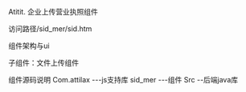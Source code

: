 Atitit.  企业上传营业执照组件

访问路径/sid_mer/sid.htm

组件架构与ui



子组件：文件上传组件

组件源码说明
Com.attilax     ---js支持库
sid_mer   ---组件
Src   --后端java库


